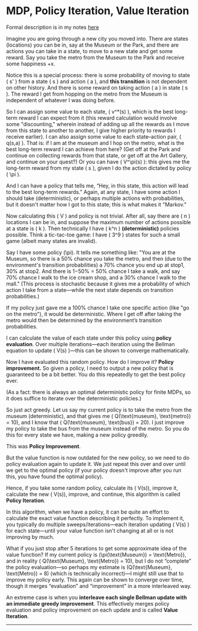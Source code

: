 

# MDP, Policy Iteration, Value Iteration 

Formal description is in my notes [here](../SBnotes/FMDP.md)

Imagine you are going through a new city you moved into. There are states (locations) you can be in, say at the Museum or the Park, and there are actions you can take in a state, to move to a new state and get some reward. Say you take the metro from the Museum to the Park and receive some happiness +x.

Notice this is a special process: there is some probability of moving to state \( s' \) from a state \( s \) and action \( a \), and **this transition** is not dependent on other history. And there is some reward on taking action \( a \) in state \( s \). The reward I get from hopping on the metro from the Museum is independent of whatever I was doing before.

So I can assign some value to each state, \( v^*(s) \), which is the best long-term reward I can expect from it (this reward calculation would involve some "discounting," wherein instead of adding up all the rewards as I move from this state to another to another, I give higher priority to rewards I receive earlier). I can also assign some value to each state–action pair, \( q(s,a) \). That is: if I am at the museum and I hop on the metro, what is the best long-term reward I can achieve from here? (Get off at the Park and continue on collecting rewards from that state, or get off at the Art Gallery, and continue on your quest?) Or you can have \( V^\pi(s) \): this gives me the long-term reward from my state \( s \), given I do the action dictated by policy \( \pi \).

And I can have a policy that tells me, “Hey, in this state, this action will lead to the best long-term rewards.” Again, at any state, I have some action I should take (deterministic), or perhaps multiple actions with probabilities, but it doesn't matter how I got to this state; this is what makes it "Markov."

Now calculating this \( V \) and policy is not trivial. After all, say there are \( n \) locations I can be in, and suppose the maximum number of actions possible at a state is \( k \). Then technically I have \( k^n \) **(deterministic)** policies possible. Think a tic-tac-toe game: I have \( 3^9 \) states for such a small game (albeit many states are invalid). 

Say I have some policy \(\pi\). It tells me something like: "You are at the Museum, so there is a 50% chance you take the metro, and then (due to the environment's transition probabilities) a 70% chance you end up at stop1, 30% at stop2. And there is 1−50% = 50% chance I take a walk, and say 70% chance I walk to the ice cream shop, and a 30% chance I walk to the mall." (This process is stochastic because it gives me a probability of which action I take from a state—while the next state depends on transition probabilities.)

If my policy just gave me a 100% chance I take one specific action (like "go on the metro"), it would be deterministic. Where I get off after taking the metro would then be determined by the environment’s transition probabilities.

I can calculate the value of each state under this policy using **policy evaluation**. Over multiple iterations—each iteration using the Bellman equation to update \( V(s) \)—this can be shown to converge mathematically.

Now I have evaluated this random policy. How do I improve it? **Policy improvement.** So given a policy, I need to output a new policy that is guaranteed to be a bit better. You do this repeatedly to get the best policy ever.

(As a fact: there is always an optimal deterministic policy for finite MDPs, so it does suffice to iterate over the deterministic policies.)

So just act greedy. Let us say my current policy is to take the metro from the museum (deterministic), and that gives me \( Q(\text{museum}, \text{metro}) = 10\), and I know that \( Q(\text{museum}, \text{bus}) = 20\). I just improve my policy to take the bus from the museum instead of the metro. So you do this for every state we have, making a new policy greedily.

This was **Policy Improvement**.

But the value function is now outdated for the new policy, so we need to do policy evaluation again to update it. We just repeat this over and over until we get to the optimal policy (if your policy doesn't improve after you run this, you have found the optimal policy).

Hence, if you take some random policy, calculate its \( V(s)\), improve it, calculate the new \( V(s)\), improve, and continue, this algorithm is called **Policy Iteration**.

In this algorithm, when we have a policy, it can be quite an effort to calculate the exact value function describing it perfectly. To implement it, you typically do multiple sweeps/iterations—each iteration updating \( V(s) \) for each state—until your value function isn't changing at all or is not improving by much.

What if you just stop after 5 iterations to get some approximate idea of the value function? If my current policy is \(\pi(\text{Museum}) = \text{Metro}\), and in reality \( Q(\text{Museum}, \text{Metro}) = 10\), but I do not “complete” the policy evaluation—so perhaps my estimate is \(Q(\text{Museum}, \text{Metro}) = 8\) (which is technically incorrect)—I might still use that to improve my policy early. This again can be shown to converge over time, though it merges “evaluation” and “improvement” in a more interleaved way.

An extreme case is when you **interleave each single Bellman update with an immediate greedy improvement**. This effectively merges policy evaluation and policy improvement on each update and is called **Value Iteration**.

---